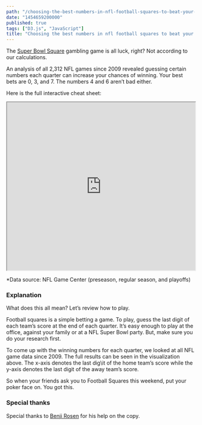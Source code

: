 ```yaml
---
path: "/choosing-the-best-numbers-in-nfl-football-squares-to-beat-your-friends"
date: "1454659200000"
published: true
tags: ["D3.js", "JavaScript"]
title: "Choosing the best numbers in nfl football squares to beat your friends"
---
```


The [Super Bowl Square](https://www.google.com/search?q=football+squares) gambling game is all luck, right? Not according to our calculations.

An analysis of all 2,312 NFL games since 2009 revealed guessing certain numbers each quarter can increase your chances of winning. Your best bets are 0, 3, and 7. The numbers 4 and 6 aren’t bad either.

Here is the full interactive cheat sheet:

<iframe width="100%" height="450" src="https://cdn.rawgit.com/jonsadka/aecd147ef336291f31e4/raw/ea95c23ab456a9138862cb7db28227a6737290a1/index.html" marginwidth="0" marginheight="0" scrolling="no"></iframe>

*Data source: NFL Game Center (preseason, regular season, and playoffs)

### Explanation

What does this all mean? Let’s review how to play.

Football squares is a simple betting a game. To play, guess the last digit of each team’s score at the end of each quarter. It’s easy enough to play at the office, against your family or at a NFL Super Bowl party. But, make sure you do your research first.

To come up with the winning numbers for each quarter, we looked at all NFL game data since 2009. The full results can be seen in the visualization above. The x-axis denotes the last dig\it of the home team’s score while the y-axis denotes the last digit of the away team’s score.

So when your friends ask you to Football Squares this weekend, put your poker face on. You got this.

### Special thanks
Special thanks to [Benji Rosen](https://twitter.com/benji_rosen) for his help on the copy.

